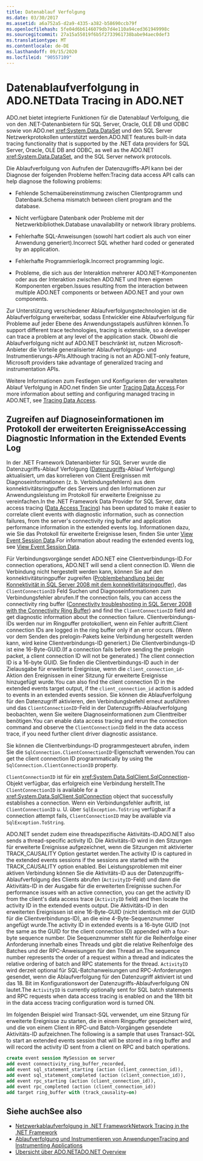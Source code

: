 ```yaml
---
title: Datenablauf Verfolgung
ms.date: 03/30/2017
ms.assetid: a6a752a5-d2a9-4335-a382-b58690ccb79f
ms.openlocfilehash: 5fe04d6b6146079db7d4e110a94ced361949998c
ms.sourcegitcommit: 27a15a55019f6b5f2733961738babe94aec0def3
ms.translationtype: MT
ms.contentlocale: de-DE
ms.lasthandoff: 09/15/2020
ms.locfileid: "90557109"
---
```

# <a name="data-tracing-in-adonet"></a><span data-ttu-id="513c1-102">Datenablaufverfolgung in ADO.NET</span><span class="sxs-lookup"><span data-stu-id="513c1-102">Data Tracing in ADO.NET</span></span>

<span data-ttu-id="513c1-103">ADO.net bietet integrierte Funktionen für die Datenablauf Verfolgung, die von den .NET-Datenanbietern für SQL Server, Oracle, OLE DB und ODBC sowie von ADO.net <xref:System.Data.DataSet> und den SQL Server Netzwerkprotokollen unterstützt werden.</span><span class="sxs-lookup"><span data-stu-id="513c1-103">ADO.NET features built-in data tracing functionality that is supported by the .NET data providers for SQL Server, Oracle, OLE DB and ODBC, as well as the ADO.NET <xref:System.Data.DataSet>, and the SQL Server network protocols.</span></span>

<span data-ttu-id="513c1-104">Die Ablaufverfolgung von Aufrufen der Datenzugriffs-API kann bei der Diagnose der folgenden Probleme helfen:</span><span class="sxs-lookup"><span data-stu-id="513c1-104">Tracing data access API calls can help diagnose the following problems:</span></span>

- <span data-ttu-id="513c1-105">Fehlende Schemaübereinstimmung zwischen Clientprogramm und Datenbank.</span><span class="sxs-lookup"><span data-stu-id="513c1-105">Schema mismatch between client program and the database.</span></span>

- <span data-ttu-id="513c1-106">Nicht verfügbare Datenbank oder Probleme mit der Netzwerkbibliothek.</span><span class="sxs-lookup"><span data-stu-id="513c1-106">Database unavailability or network library problems.</span></span>

- <span data-ttu-id="513c1-107">Fehlerhafte SQL-Anweisungen (sowohl hart codiert als auch von einer Anwendung generiert).</span><span class="sxs-lookup"><span data-stu-id="513c1-107">Incorrect SQL whether hard coded or generated by an application.</span></span>

- <span data-ttu-id="513c1-108">Fehlerhafte Programmierlogik.</span><span class="sxs-lookup"><span data-stu-id="513c1-108">Incorrect programming logic.</span></span>

- <span data-ttu-id="513c1-109">Probleme, die sich aus der Interaktion mehrerer ADO.NET-Komponenten oder aus der Interaktion zwischen ADO.NET und Ihren eigenen Komponenten ergeben.</span><span class="sxs-lookup"><span data-stu-id="513c1-109">Issues resulting from the interaction between multiple ADO.NET components or between ADO.NET and your own components.</span></span>

<span data-ttu-id="513c1-110">Zur Unterstützung verschiedener Ablaufverfolgungstechnologien ist die Ablaufverfolgung erweiterbar, sodass Entwickler eine Ablaufverfolgung für Probleme auf jeder Ebene des Anwendungsstapels ausführen können.</span><span class="sxs-lookup"><span data-stu-id="513c1-110">To support different trace technologies, tracing is extensible, so a developer can trace a problem at any level of the application stack.</span></span> <span data-ttu-id="513c1-111">Obwohl die Ablaufverfolgung nicht auf ADO.NET beschränkt ist, nutzen Microsoft-Anbieter die Vorteile generalisierter Ablaufverfolgungs- und Instrumentierungs-APIs.</span><span class="sxs-lookup"><span data-stu-id="513c1-111">Although tracing is not an ADO.NET-only feature, Microsoft providers take advantage of generalized tracing and instrumentation APIs.</span></span>

<span data-ttu-id="513c1-112">Weitere Informationen zum Festlegen und Konfigurieren der verwalteten Ablauf Verfolgung in ADO.net finden Sie unter [Tracing Data Access](/previous-versions/sql/sql-server-2012/hh880086(v=msdn.10)).</span><span class="sxs-lookup"><span data-stu-id="513c1-112">For more information about setting and configuring managed tracing in ADO.NET, see [Tracing Data Access](/previous-versions/sql/sql-server-2012/hh880086(v=msdn.10)).</span></span>

## <a name="accessing-diagnostic-information-in-the-extended-events-log"></a><span data-ttu-id="513c1-113">Zugreifen auf Diagnoseinformationen im Protokoll der erweiterten Ereignisse</span><span class="sxs-lookup"><span data-stu-id="513c1-113">Accessing Diagnostic Information in the Extended Events Log</span></span>

<span data-ttu-id="513c1-114">In der .NET Framework Datenanbieter für SQL Server wurde die Datenzugriffs-Ablauf Verfolgung ([Datenzugriffs](/previous-versions/sql/sql-server-2012/hh880086(v=msdn.10))-Ablauf Verfolgung) aktualisiert, um das korrelieren von Client Ereignissen mit Diagnoseinformationen (z. b. Verbindungsfehlern) aus dem konnektivitätsringpuffer des Servers und den Informationen zur Anwendungsleistung im Protokoll für erweiterte Ereignisse zu vereinfachen.</span><span class="sxs-lookup"><span data-stu-id="513c1-114">In the .NET Framework Data Provider for SQL Server, data access tracing ([Data Access Tracing](/previous-versions/sql/sql-server-2012/hh880086(v=msdn.10))) has been updated to make it easier to correlate client events with diagnostic information, such as connection failures, from the server's connectivity ring buffer and application performance information in the extended events log.</span></span> <span data-ttu-id="513c1-115">Informationen dazu, wie Sie das Protokoll für erweiterte Ereignisse lesen, finden Sie unter [View Event Session Data](/previous-versions/sql/sql-server-2012/hh710068(v=sql.110)).</span><span class="sxs-lookup"><span data-stu-id="513c1-115">For information about reading the extended events log, see [View Event Session Data](/previous-versions/sql/sql-server-2012/hh710068(v=sql.110)).</span></span>

<span data-ttu-id="513c1-116">Für Verbindungsvorgänge sendet ADO.NET eine Clientverbindungs-ID.</span><span class="sxs-lookup"><span data-stu-id="513c1-116">For connection operations, ADO.NET will send a client connection ID.</span></span> <span data-ttu-id="513c1-117">Wenn die Verbindung nicht hergestellt werden kann, können Sie auf den konnektivitätsringpuffer zugreifen ([Problembehandlung bei der Konnektivität in SQL Server 2008 mit dem konnektivitätsringpuffer](/archive/blogs/sql_protocols/connectivity-troubleshooting-in-sql-server-2008-with-the-connectivity-ring-buffer)), das `ClientConnectionID` Feld Suchen und Diagnoseinformationen zum Verbindungsfehler abrufen.</span><span class="sxs-lookup"><span data-stu-id="513c1-117">If the connection fails, you can access the connectivity ring buffer ([Connectivity troubleshooting in SQL Server 2008 with the Connectivity Ring Buffer](/archive/blogs/sql_protocols/connectivity-troubleshooting-in-sql-server-2008-with-the-connectivity-ring-buffer)) and find the `ClientConnectionID` field and get diagnostic information about the connection failure.</span></span> <span data-ttu-id="513c1-118">Clientverbindungs-IDs werden nur im Ringpuffer protokolliert, wenn ein Fehler auftritt.</span><span class="sxs-lookup"><span data-stu-id="513c1-118">Client connection IDs are logged in the ring buffer only if an error occurs.</span></span> <span data-ttu-id="513c1-119">(Wenn vor dem Senden des prelogin-Pakets keine Verbindung hergestellt werden kann, wird keine Clientverbindungs-ID generiert.) Die Clientverbindungs-ID ist eine 16-Byte-GUID.</span><span class="sxs-lookup"><span data-stu-id="513c1-119">(If a connection fails before sending the prelogin packet, a client connection ID will not be generated.) The client connection ID is a 16-byte GUID.</span></span> <span data-ttu-id="513c1-120">Sie finden die Clientverbindungs-ID auch in der Zielausgabe für erweiterte Ereignisse, wenn die `client_connection_id`-Aktion den Ereignissen in einer Sitzung für erweiterte Ereignisse hinzugefügt wurde.</span><span class="sxs-lookup"><span data-stu-id="513c1-120">You can also find the client connection ID in the extended events target output, if the `client_connection_id` action is added to events in an extended events session.</span></span> <span data-ttu-id="513c1-121">Sie können die Ablaufverfolgung für den Datenzugriff aktivieren, den Verbindungsbefehl erneut ausführen und das `ClientConnectionID`-Feld in der Datenzugriffs-Ablaufverfolgung beobachten, wenn Sie weitere Diagnoseinformationen zum Clienttreiber benötigen.</span><span class="sxs-lookup"><span data-stu-id="513c1-121">You can enable data access tracing and rerun the connection command and observe the `ClientConnectionID` field in the data access trace, if you need further client driver diagnostic assistance.</span></span>

<span data-ttu-id="513c1-122">Sie können die Clientverbindungs-ID programmgesteuert abrufen, indem Sie die `SqlConnection.ClientConnectionID`-Eigenschaft verwenden.</span><span class="sxs-lookup"><span data-stu-id="513c1-122">You can get the client connection ID programmatically by using the `SqlConnection.ClientConnectionID` property.</span></span>

<span data-ttu-id="513c1-123">`ClientConnectionID` ist für ein <xref:System.Data.SqlClient.SqlConnection>-Objekt verfügbar, das erfolgreich eine Verbindung herstellt.</span><span class="sxs-lookup"><span data-stu-id="513c1-123">The `ClientConnectionID` is available for a <xref:System.Data.SqlClient.SqlConnection> object that successfully establishes  a connection.</span></span> <span data-ttu-id="513c1-124">Wenn ein Verbindungsfehler auftritt, ist `ClientConnectionID` u. U. über `SqlException.ToString` verfügbar.</span><span class="sxs-lookup"><span data-stu-id="513c1-124">If a connection attempt fails, `ClientConnectionID` may be available via `SqlException.ToString`.</span></span>

<span data-ttu-id="513c1-125">ADO.NET sendet zudem eine threadspezifische Aktivitäts-ID.</span><span class="sxs-lookup"><span data-stu-id="513c1-125">ADO.NET also sends a thread-specific activity ID.</span></span> <span data-ttu-id="513c1-126">Die Aktivitäts-ID wird in den Sitzungen für erweiterte Ereignisse aufgezeichnet, wenn die Sitzungen mit aktivierter TRACK_CAUSALITY Option gestartet werden.</span><span class="sxs-lookup"><span data-stu-id="513c1-126">The activity ID is captured in the extended events sessions if the sessions are started with the TRACK_CAUSALITY option enabled.</span></span> <span data-ttu-id="513c1-127">Bei Leistungsproblemen mit einer aktiven Verbindung können Sie die Aktivitäts-ID aus der Datenzugriffs-Ablaufverfolgung des Clients abrufen (`ActivityID`-Feld) und dann die Aktivitäts-ID in der Ausgabe für die erweiterten Ereignisse suchen.</span><span class="sxs-lookup"><span data-stu-id="513c1-127">For performance issues with an active connection, you can get the activity ID from the client's data access trace (`ActivityID` field) and then locate the activity ID in the extended events output.</span></span> <span data-ttu-id="513c1-128">Die Aktivitäts-ID in den erweiterten Ereignissen ist eine 16-Byte-GUID (nicht identisch mit der GUID für die Clientverbindungs-ID), an die eine 4-Byte-Sequenznummer angefügt wurde.</span><span class="sxs-lookup"><span data-stu-id="513c1-128">The activity ID in extended events is a 16-byte GUID (not the same as the GUID for the client connection ID) appended with a four-byte sequence number.</span></span> <span data-ttu-id="513c1-129">Die Sequenznummer steht für die Reihenfolge einer Anforderung innerhalb eines Threads und gibt die relative Reihenfolge des Batches und der RPC-Anweisungen für den Thread an.</span><span class="sxs-lookup"><span data-stu-id="513c1-129">The sequence number represents the order of a request within a thread and indicates the relative ordering of batch and RPC statements for the thread.</span></span> <span data-ttu-id="513c1-130">`ActivityID` wird derzeit optional für SQL-Batchanweisungen und RPC-Anforderungen gesendet, wenn die Ablaufverfolgung für den Datenzugriff aktiviert ist und das 18. Bit im Konfigurationswort der Datenzugriffs-Ablaufverfolgung ON lautet.</span><span class="sxs-lookup"><span data-stu-id="513c1-130">The `ActivityID` is currently optionally sent for SQL batch statements and RPC requests when data access tracing is enabled on and the 18th bit in the data access tracing configuration word is turned ON.</span></span>

<span data-ttu-id="513c1-131">Im folgenden Beispiel wird Transact-SQL verwendet, um eine Sitzung für erweiterte Ereignisse zu starten, die in einem Ringpuffer gespeichert wird, und die von einem Client in RPC-und Batch-Vorgängen gesendete Aktivitäts-ID aufzeichnen.</span><span class="sxs-lookup"><span data-stu-id="513c1-131">The following is a sample that uses Transact-SQL to start an extended events session that will be stored in a ring buffer and will record the activity ID sent from a client on RPC and batch operations.</span></span>

```sql
create event session MySession on server
add event connectivity_ring_buffer_recorded,
add event sql_statement_starting (action (client_connection_id)),
add event sql_statement_completed (action (client_connection_id)),
add event rpc_starting (action (client_connection_id)),
add event rpc_completed (action (client_connection_id))
add target ring_buffer with (track_causality=on)
```

## <a name="see-also"></a><span data-ttu-id="513c1-132">Siehe auch</span><span class="sxs-lookup"><span data-stu-id="513c1-132">See also</span></span>

- [<span data-ttu-id="513c1-133">Netzwerkablaufverfolgung in .NET Framework</span><span class="sxs-lookup"><span data-stu-id="513c1-133">Network Tracing in the .NET Framework</span></span>](../../network-programming/network-tracing.md)
- [<span data-ttu-id="513c1-134">Ablaufverfolgung und Instrumentieren von Anwendungen</span><span class="sxs-lookup"><span data-stu-id="513c1-134">Tracing and Instrumenting Applications</span></span>](../../debug-trace-profile/tracing-and-instrumenting-applications.md)
- [<span data-ttu-id="513c1-135">Übersicht über ADO.NET</span><span class="sxs-lookup"><span data-stu-id="513c1-135">ADO.NET Overview</span></span>](ado-net-overview.md)
